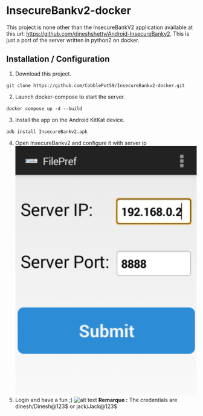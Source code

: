 # InsecureBankv2-docker

This project is none other than the InsecureBankV2 application available at this url: https://github.com/dineshshetty/Android-InsecureBankv2. This is just a port of the server written in python2 on docker.

## Installation / Configuration
1) Download this project.
```
git clone https://github.com/CobblePot59/InsecureBankv2-docker.git
```
2) Launch docker-compose to start the server.
```
docker compose up -d --build
```
3) Install the app on the Android KitKat device.
```
adb install InsecureBankv2.apk
```
4) Open InsecureBankv2 and configure it with server ip
![alt text](https://raw.githubusercontent.com/CobblePot59/InsecureBankv2-docker/main/server.png)
5) Login and have a fun ;)
![alt text](https://raw.githubusercontent.com/CobblePot59/mageni2-docker/main/login.png)
__Remarque :__ The credentials are dinesh/Dinesh@123$ or jack/Jack@123$

